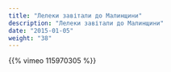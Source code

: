 ```yaml
---
title: "Лелеки завітали до Малинщини"
description: "Лелеки завітали до Малинщини"
date: "2015-01-05"
weight: "38"
---
```


{{% vimeo 115970305 %}}
